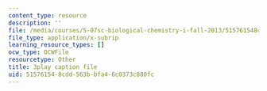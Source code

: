 ```yaml
---
content_type: resource
description: ''
file: /media/courses/5-07sc-biological-chemistry-i-fall-2013/515761548cdd563bbfa46c0373c880fc_BZGOYTtQUhY.vtt
file_type: application/x-subrip
learning_resource_types: []
ocw_type: OCWFile
resourcetype: Other
title: 3play caption file
uid: 51576154-8cdd-563b-bfa4-6c0373c880fc
---
```

